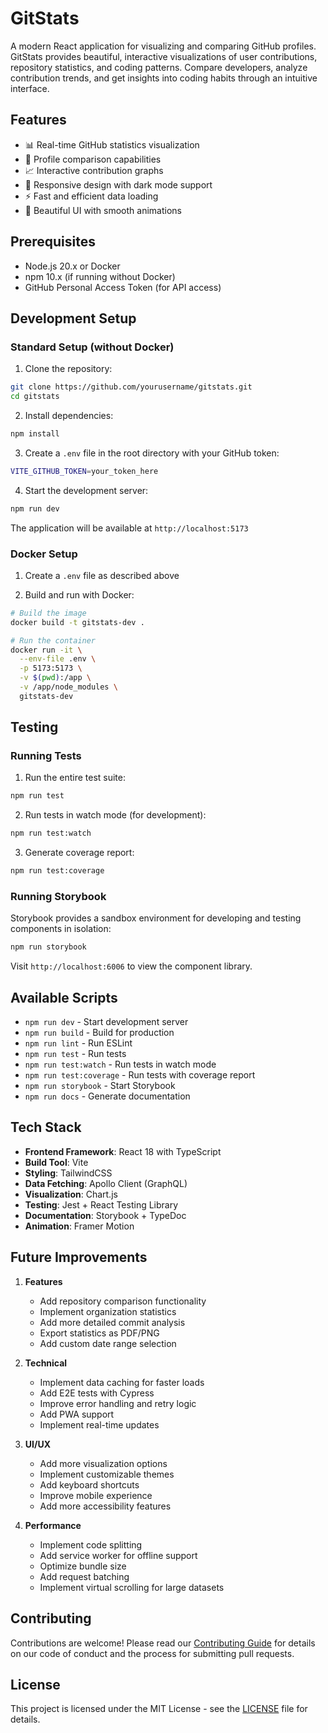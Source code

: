 # GitStats

A modern React application for visualizing and comparing GitHub profiles. GitStats provides beautiful, interactive visualizations of user contributions, repository statistics, and coding patterns. Compare developers, analyze contribution trends, and get insights into coding habits through an intuitive interface.

## Features

- 📊 Real-time GitHub statistics visualization
- 🔄 Profile comparison capabilities
- 📈 Interactive contribution graphs
- 📱 Responsive design with dark mode support
- ⚡ Fast and efficient data loading
- 🎨 Beautiful UI with smooth animations

## Prerequisites

- Node.js 20.x or Docker
- npm 10.x (if running without Docker)
- GitHub Personal Access Token (for API access)

## Development Setup

### Standard Setup (without Docker)

1. Clone the repository:
```bash
git clone https://github.com/yourusername/gitstats.git
cd gitstats
```

2. Install dependencies:
```bash
npm install
```

3. Create a `.env` file in the root directory with your GitHub token:
```bash
VITE_GITHUB_TOKEN=your_token_here
```

4. Start the development server:
```bash
npm run dev
```

The application will be available at `http://localhost:5173`

### Docker Setup

1. Create a `.env` file as described above

2. Build and run with Docker:
```bash
# Build the image
docker build -t gitstats-dev .

# Run the container
docker run -it \
  --env-file .env \
  -p 5173:5173 \
  -v $(pwd):/app \
  -v /app/node_modules \
  gitstats-dev
```

## Testing

### Running Tests

1. Run the entire test suite:
```bash
npm run test
```

2. Run tests in watch mode (for development):
```bash
npm run test:watch
```

3. Generate coverage report:
```bash
npm run test:coverage
```

### Running Storybook

Storybook provides a sandbox environment for developing and testing components in isolation:

```bash
npm run storybook
```

Visit `http://localhost:6006` to view the component library.

## Available Scripts

- `npm run dev` - Start development server
- `npm run build` - Build for production
- `npm run lint` - Run ESLint
- `npm run test` - Run tests
- `npm run test:watch` - Run tests in watch mode
- `npm run test:coverage` - Run tests with coverage report
- `npm run storybook` - Start Storybook
- `npm run docs` - Generate documentation

## Tech Stack

- **Frontend Framework**: React 18 with TypeScript
- **Build Tool**: Vite
- **Styling**: TailwindCSS
- **Data Fetching**: Apollo Client (GraphQL)
- **Visualization**: Chart.js
- **Testing**: Jest + React Testing Library
- **Documentation**: Storybook + TypeDoc
- **Animation**: Framer Motion

## Future Improvements

1. **Features**
   - Add repository comparison functionality
   - Implement organization statistics
   - Add more detailed commit analysis
   - Export statistics as PDF/PNG
   - Add custom date range selection

2. **Technical**
   - Implement data caching for faster loads
   - Add E2E tests with Cypress
   - Improve error handling and retry logic
   - Add PWA support
   - Implement real-time updates

3. **UI/UX**
   - Add more visualization options
   - Implement customizable themes
   - Add keyboard shortcuts
   - Improve mobile experience
   - Add more accessibility features

4. **Performance**
   - Implement code splitting
   - Add service worker for offline support
   - Optimize bundle size
   - Add request batching
   - Implement virtual scrolling for large datasets

## Contributing

Contributions are welcome! Please read our [Contributing Guide](CONTRIBUTING.md) for details on our code of conduct and the process for submitting pull requests.

## License

This project is licensed under the MIT License - see the [LICENSE](LICENSE) file for details.
